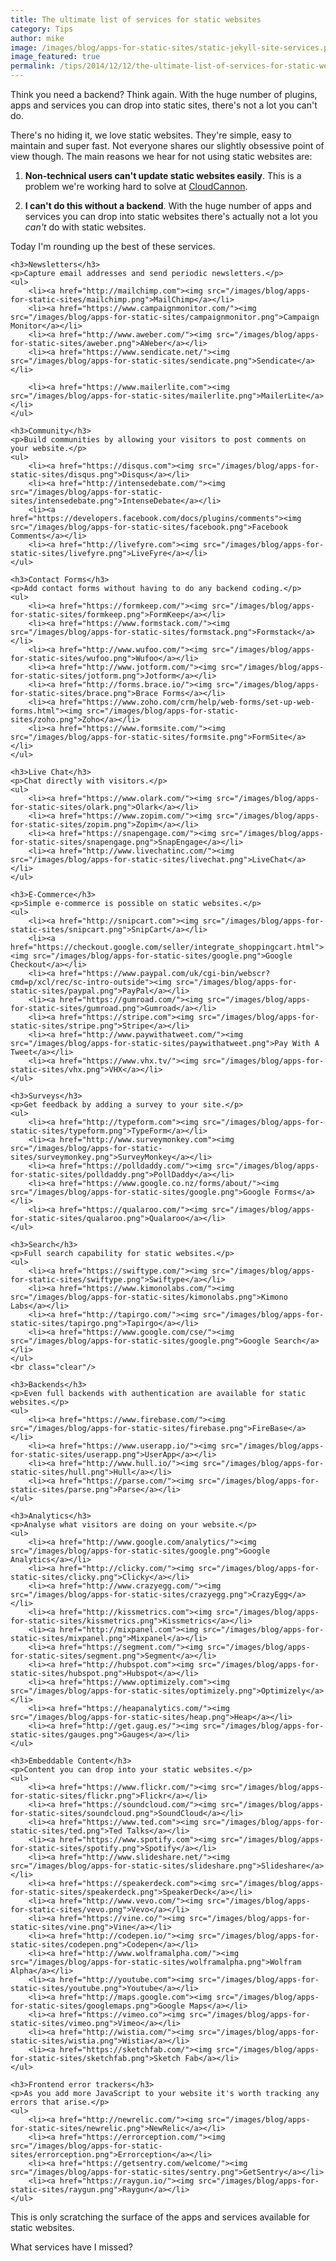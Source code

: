 ```yaml
---
title: The ultimate list of services for static websites
category: Tips
author: mike
image: /images/blog/apps-for-static-sites/static-jekyll-site-services.png
image_featured: true
permalink: /tips/2014/12/12/the-ultimate-list-of-services-for-static-websites.html
---
```


Think you need a backend? Think again. With the huge number of plugins, apps and services you can drop into static sites, there's not a lot you can't do.

There's no hiding it, we love static websites. They're simple, easy to maintain and super fast. Not everyone shares our slightly obsessive point of view though. The main reasons we hear for not using static websites are:

1. **Non-technical users can't update static websites easily**. This is a problem we're working hard to solve at [CloudCannon](http://cloudcannon.com).

2. **I can't do this without a backend**. With the huge number of apps and services you can drop into static websites there's actually not a lot you *can't* do with static websites.  

Today I'm rounding up the best of these services.

<div class="roundup-boxes">

	<h3>Newsletters</h3>
	<p>Capture email addresses and send periodic newsletters.</p>
	<ul>
		<li><a href="http://mailchimp.com"><img src="/images/blog/apps-for-static-sites/mailchimp.png">MailChimp</a></li>
		<li><a href="https://www.campaignmonitor.com/"><img src="/images/blog/apps-for-static-sites/campaignmonitor.png">Campaign Monitor</a></li>
		<li><a href="http://www.aweber.com/"><img src="/images/blog/apps-for-static-sites/aweber.png">AWeber</a></li>
		<li><a href="https://www.sendicate.net/"><img src="/images/blog/apps-for-static-sites/sendicate.png">Sendicate</a></li>

		<li><a href="https://www.mailerlite.com"><img src="/images/blog/apps-for-static-sites/mailerlite.png">MailerLite</a></li>
	</ul>

	<h3>Community</h3>
	<p>Build communities by allowing your visitors to post comments on your website.</p>
	<ul>
		<li><a href="https://disqus.com"><img src="/images/blog/apps-for-static-sites/disqus.png">Disqus</a></li>
		<li><a href="http://intensedebate.com/"><img src="/images/blog/apps-for-static-sites/intensedebate.png">IntenseDebate</a></li>
		<li><a href="https://developers.facebook.com/docs/plugins/comments"><img src="/images/blog/apps-for-static-sites/facebook.png">Facebook Comments</a></li>
		<li><a href="http://livefyre.com"><img src="/images/blog/apps-for-static-sites/livefyre.png">LiveFyre</a></li>
	</ul>

	<h3>Contact Forms</h3>
	<p>Add contact forms without having to do any backend coding.</p>
	<ul>
		<li><a href="https://formkeep.com/"><img src="/images/blog/apps-for-static-sites/formkeep.png">FormKeep</a></li>
		<li><a href="https://www.formstack.com/"><img src="/images/blog/apps-for-static-sites/formstack.png">Formstack</a></li>
		<li><a href="http://www.wufoo.com/"><img src="/images/blog/apps-for-static-sites/wufoo.png">Wufoo</a></li>
		<li><a href="http://www.jotform.com/"><img src="/images/blog/apps-for-static-sites/jotform.png">Jotform</a></li>
		<li><a href="http://forms.brace.io/"><img src="/images/blog/apps-for-static-sites/brace.png">Brace Forms</a></li>
		<li><a href="https://www.zoho.com/crm/help/web-forms/set-up-web-forms.html"><img src="/images/blog/apps-for-static-sites/zoho.png">Zoho</a></li>
		<li><a href="https://www.formsite.com/"><img src="/images/blog/apps-for-static-sites/formsite.png">FormSite</a></li>
	</ul>

	<h3>Live Chat</h3>
	<p>Chat directly with visitors.</p>
	<ul>
		<li><a href="https://www.olark.com/"><img src="/images/blog/apps-for-static-sites/olark.png">Olark</a></li>
		<li><a href="https://www.zopim.com/"><img src="/images/blog/apps-for-static-sites/zopim.png">Zopim</a></li>
		<li><a href="https://snapengage.com/"><img src="/images/blog/apps-for-static-sites/snapengage.png">SnapEngage</a></li>
		<li><a href="http://www.livechatinc.com/"><img src="/images/blog/apps-for-static-sites/livechat.png">LiveChat</a></li>
	</ul>

	<h3>E-Commerce</h3>
	<p>Simple e-commerce is possible on static websites.</p>
	<ul>
		<li><a href="http://snipcart.com"><img src="/images/blog/apps-for-static-sites/snipcart.png">SnipCart</a></li>
		<li><a href="https://checkout.google.com/seller/integrate_shoppingcart.html"><img src="/images/blog/apps-for-static-sites/google.png">Google Checkout</a></li>
		<li><a href="https://www.paypal.com/uk/cgi-bin/webscr?cmd=p/xcl/rec/sc-intro-outside"><img src="/images/blog/apps-for-static-sites/paypal.png">PayPal</a></li>
		<li><a href="https://gumroad.com/"><img src="/images/blog/apps-for-static-sites/gumroad.png">Gumroad</a></li>
		<li><a href="https://stripe.com"><img src="/images/blog/apps-for-static-sites/stripe.png">Stripe</a></li>
		<li><a href="http://www.paywithatweet.com/"><img src="/images/blog/apps-for-static-sites/paywithatweet.png">Pay With A Tweet</a></li>
		<li><a href="https://www.vhx.tv/"><img src="/images/blog/apps-for-static-sites/vhx.png">VHX</a></li>
	</ul>

	<h3>Surveys</h3>
	<p>Get feedback by adding a survey to your site.</p>
	<ul>
		<li><a href="http://typeform.com"><img src="/images/blog/apps-for-static-sites/typeform.png">TypeForm</a></li>
		<li><a href="http://www.surveymonkey.com"><img src="/images/blog/apps-for-static-sites/surveymonkey.png">SurveyMonkey</a></li>
		<li><a href="https://polldaddy.com/"><img src="/images/blog/apps-for-static-sites/polldaddy.png">PollDaddy</a></li>
		<li><a href="https://www.google.co.nz/forms/about/"><img src="/images/blog/apps-for-static-sites/google.png">Google Forms</a></li>
		<li><a href="https://qualaroo.com/"><img src="/images/blog/apps-for-static-sites/qualaroo.png">Qualaroo</a></li>
	</ul>

	<h3>Search</h3>
	<p>Full search capability for static websites.</p>
	<ul>
		<li><a href="https://swiftype.com/"><img src="/images/blog/apps-for-static-sites/swiftype.png">Swiftype</a></li>
		<li><a href="https://www.kimonolabs.com/"><img src="/images/blog/apps-for-static-sites/kimonolabs.png">Kimono Labs</a></li>
		<li><a href="http://tapirgo.com/"><img src="/images/blog/apps-for-static-sites/tapirgo.png">Tapirgo</a></li>
		<li><a href="https://www.google.com/cse/"><img src="/images/blog/apps-for-static-sites/google.png">Google Search</a></li>
	</ul>
	<br class="clear"/>

	<h3>Backends</h3>
	<p>Even full backends with authentication are available for static websites.</p>
	<ul>
		<li><a href="https://www.firebase.com/"><img src="/images/blog/apps-for-static-sites/firebase.png">FireBase</a></li>
		<li><a href="https://www.userapp.io/"><img src="/images/blog/apps-for-static-sites/userapp.png">UserApp</a></li>
		<li><a href="http://www.hull.io/"><img src="/images/blog/apps-for-static-sites/hull.png">Hull</a></li>
		<li><a href="https://parse.com/"><img src="/images/blog/apps-for-static-sites/parse.png">Parse</a></li>
	</ul>

	<h3>Analytics</h3>
	<p>Analyse what visitors are doing on your website.</p>
	<ul>
		<li><a href="http://www.google.com/analytics/"><img src="/images/blog/apps-for-static-sites/google.png">Google Analytics</a></li>
		<li><a href="http://clicky.com/"><img src="/images/blog/apps-for-static-sites/clicky.png">Clicky</a></li>
		<li><a href="http://www.crazyegg.com/"><img src="/images/blog/apps-for-static-sites/crazyegg.png">CrazyEgg</a></li>
		<li><a href="http://kissmetrics.com"><img src="/images/blog/apps-for-static-sites/kissmetrics.png">Kissmetrics</a></li>
		<li><a href="http://mixpanel.com"><img src="/images/blog/apps-for-static-sites/mixpanel.png">Mixpanel</a></li>
		<li><a href="https://segment.com/"><img src="/images/blog/apps-for-static-sites/segment.png">Segment</a></li>
		<li><a href="http://hubspot.com"><img src="/images/blog/apps-for-static-sites/hubspot.png">Hubspot</a></li>
		<li><a href="https://www.optimizely.com"><img src="/images/blog/apps-for-static-sites/optimizely.png">Optimizely</a></li>
		<li><a href="https://heapanalytics.com/"><img src="/images/blog/apps-for-static-sites/heap.png">Heap</a></li>
		<li><a href="http://get.gaug.es/"><img src="/images/blog/apps-for-static-sites/gauges.png">Gauges</a></li>
	</ul>

	<h3>Embeddable Content</h3>
	<p>Content you can drop into your static websites.</p>
	<ul>
		<li><a href="https://www.flickr.com/"><img src="/images/blog/apps-for-static-sites/flickr.png">Flickr</a></li>
		<li><a href="https://soundcloud.com/"><img src="/images/blog/apps-for-static-sites/soundcloud.png">SoundCloud</a></li>
		<li><a href="https://www.ted.com"><img src="/images/blog/apps-for-static-sites/ted.png">Ted Talks</a></li>
		<li><a href="https://www.spotify.com"><img src="/images/blog/apps-for-static-sites/spotify.png">Spotify</a></li>
		<li><a href="http://www.slideshare.net/"><img src="/images/blog/apps-for-static-sites/slideshare.png">Slideshare</a></li>
		<li><a href="https://speakerdeck.com"><img src="/images/blog/apps-for-static-sites/speakerdeck.png">SpeakerDeck</a></li>
		<li><a href="http://www.vevo.com/"><img src="/images/blog/apps-for-static-sites/vevo.png">Vevo</a></li>
		<li><a href="https://vine.co/"><img src="/images/blog/apps-for-static-sites/vine.png">Vine</a></li>
		<li><a href="http://codepen.io/"><img src="/images/blog/apps-for-static-sites/codepen.png">Codepen</a></li>
		<li><a href="http://www.wolframalpha.com/"><img src="/images/blog/apps-for-static-sites/wolframalpha.png">Wolfram Alpha</a></li>
		<li><a href="http://youtube.com"><img src="/images/blog/apps-for-static-sites/youtube.png">Youtube</a></li>
		<li><a href="http://maps.google.com"><img src="/images/blog/apps-for-static-sites/googlemaps.png">Google Maps</a></li>
		<li><a href="https://vimeo.co"><img src="/images/blog/apps-for-static-sites/vimeo.png">Vimeo</a></li>
		<li><a href="http://wistia.com/"><img src="/images/blog/apps-for-static-sites/wistia.png">Wistia</a></li>
		<li><a href="https://sketchfab.com/"><img src="/images/blog/apps-for-static-sites/sketchfab.png">Sketch Fab</a></li>
	</ul>

	<h3>Frontend error trackers</h3>
	<p>As you add more JavaScript to your website it's worth tracking any errors that arise.</p>
	<ul>
		<li><a href="http://newrelic.com/"><img src="/images/blog/apps-for-static-sites/newrelic.png">NewRelic</a></li>
		<li><a href="https://errorception.com/"><img src="/images/blog/apps-for-static-sites/errorception.png">Errorception</a></li>
		<li><a href="https://getsentry.com/welcome/"><img src="/images/blog/apps-for-static-sites/sentry.png">GetSentry</a></li>
		<li><a href="https://raygun.io/"><img src="/images/blog/apps-for-static-sites/raygun.png">Raygun</a></li>
	</ul>
</div>

This is only scratching the surface of the apps and services available for static websites.

What services have I missed?
